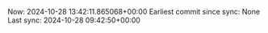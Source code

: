Now: 2024-10-28 13:42:11.865068+00:00 Earliest commit since sync: None Last sync: 2024-10-28 09:42:50+00:00
